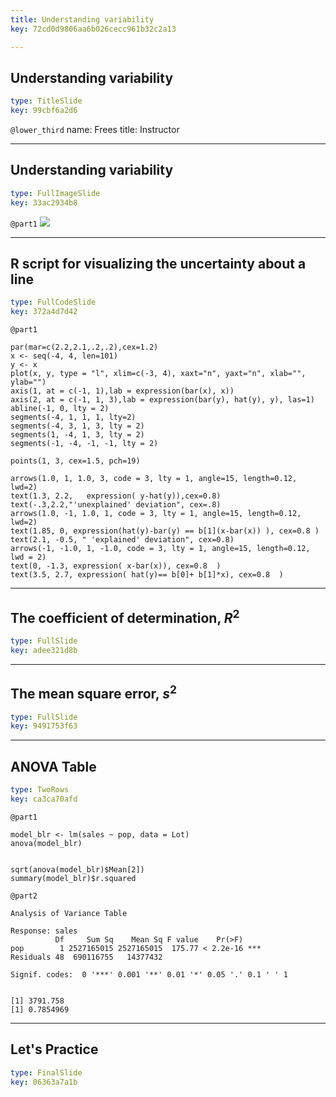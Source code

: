 ```yaml
---
title: Understanding variability
key: 72cd0d9806aa6b026cecc961b32c2a13

---
```

## Understanding variability

```yaml
type: TitleSlide
key: 99cbf6a2d6
```





`@lower_third`
name: Frees
title: Instructor




---
## Understanding variability

```yaml
type: FullImageSlide
key: 33ac2934b8
```

`@part1`
![](https://assets.datacamp.com/production/repositories/2610/datasets/9ef67e0d61af6676df0dd2f4dee6a94cf7e7827a/Ch2UnderstandVariability.png)








---
## R script for visualizing the uncertainty about a line

```yaml
type: FullCodeSlide
key: 372a4d7d42
```

`@part1`
```
par(mar=c(2.2,2.1,.2,.2),cex=1.2)
x <- seq(-4, 4, len=101)
y <- x
plot(x, y, type = "l", xlim=c(-3, 4), xaxt="n", yaxt="n", xlab="", ylab="")
axis(1, at = c(-1, 1),lab = expression(bar(x), x))
axis(2, at = c(-1, 1, 3),lab = expression(bar(y), hat(y), y), las=1)
abline(-1, 0, lty = 2)
segments(-4, 1, 1, 1, lty=2)
segments(-4, 3, 1, 3, lty = 2)
segments(1, -4, 1, 3, lty = 2)
segments(-1, -4, -1, -1, lty = 2)

points(1, 3, cex=1.5, pch=19)

arrows(1.0, 1, 1.0, 3, code = 3, lty = 1, angle=15, length=0.12, lwd=2)
text(1.3, 2.2,   expression( y-hat(y)),cex=0.8) 
text(-.3,2.2,"'unexplained' deviation", cex=.8) 
arrows(1.0, -1, 1.0, 1, code = 3, lty = 1, angle=15, length=0.12, lwd=2)
text(1.85, 0, expression(hat(y)-bar(y) == b[1](x-bar(x)) ), cex=0.8 )
text(2.1, -0.5, " 'explained' deviation", cex=0.8)
arrows(-1, -1.0, 1, -1.0, code = 3, lty = 1, angle=15, length=0.12, lwd = 2)
text(0, -1.3, expression( x-bar(x)), cex=0.8  )
text(3.5, 2.7, expression( hat(y)== b[0]+ b[1]*x), cex=0.8  )
```








---
## The coefficient of determination, $R^2$

```yaml
type: FullSlide
key: adee321d8b
```









---
## The mean square error, $s^2$

```yaml
type: FullSlide
key: 9491753f63
```









---
## ANOVA Table

```yaml
type: TwoRows
key: ca3ca70afd
```

`@part1`
```
model_blr <- lm(sales ~ pop, data = Lot)
anova(model_blr)


sqrt(anova(model_blr)$Mean[2])
summary(model_blr)$r.squared
```

`@part2`
```
Analysis of Variance Table

Response: sales
          Df     Sum Sq    Mean Sq F value    Pr(>F)    
pop        1 2527165015 2527165015  175.77 < 2.2e-16 ***
Residuals 48  690116755   14377432                      
 
Signif. codes:  0 '***' 0.001 '**' 0.01 '*' 0.05 '.' 0.1 ' ' 1


[1] 3791.758
[1] 0.7854969
```







---
## Let's Practice

```yaml
type: FinalSlide
key: 06363a7a1b
```








